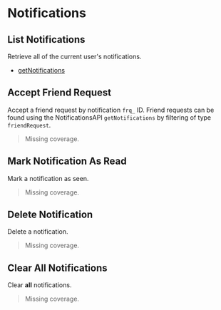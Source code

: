 # Notifications

## List Notifications
Retrieve all of the current user's notifications.
* [getNotifications](./getnotifications.md)

## Accept Friend Request
Accept a friend request by notification `frq_` ID. Friend requests can be found using the NotificationsAPI `getNotifications` by filtering of type `friendRequest`.
> Missing coverage.

## Mark Notification As Read
Mark a notification as seen.
> Missing coverage.

## Delete Notification
Delete a notification.
> Missing coverage.

## Clear All Notifications
Clear **all** notifications.
> Missing coverage.

	
